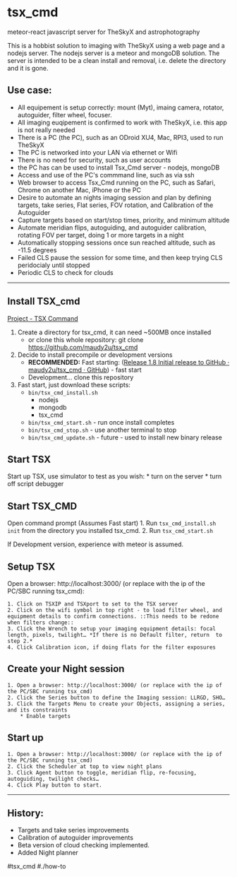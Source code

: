 # tsx_cmd
meteor-react javascript server for TheSkyX and astrophotography

This is a hobbist solution to imaging with TheSkyX using a web page and a nodejs server. The nodejs server is a meteor and mongoDB solution. The server is intended to be a clean install and removal, i.e. delete the directory and it is gone.

## Use case:
- All equipement is setup correctly: mount (Myt), imaing camera, rotator, autoguider, filter wheel, focuser.
- All imaging euqipement is confirmed to work with TheSkyX, i.e. this app is not really needed
- There is a PC (the PC), such as an ODroid XU4, Mac, RPI3, used to run TheSkyX
- The PC is networked into your LAN via ethernet or Wifi
- There is no need for security, such as user accounts
- the PC has  can be used to install Tsx_Cmd server - nodejs, mongoDB
- Access and use of the PC's commmand line, such as via ssh
- Web browser to access Tsx_Cmd running on the PC, such as Safari, Chrome on another Mac,
iPhone or the PC
- Desire to automate an nights imaging session and plan by defining targets, take series,
Flat series, FOV rotation, and Calibration of the Autoguider
- Capture targets based on start/stop times, priority, and minimum altitude
- Automate meridian flips, autoguiding, and autoguider calibration, rotating FOV per target,
doing 1 or more targets in a night
- Automatically stopping sessions once sun reached altitude, such as -11.5 degrees
- Failed CLS pause the session for some time, and then keep trying CLS peridocialy until stopped
- Periodic CLS to check for clouds
---
## Install TSX_cmd
[Project - TSX Command](bear://x-callback-url/open-note?id=CD71E4DF-EF35-414B-8543-4038D2330CB3-1082-00000289114BA390)
1. Create a directory for tsx_cmd, it can need ~500MB once installed
	* or clone this whole repository: git clone https://github.com/maudy2u/tsx_cmd
2. Decide to install precompile or development versions
	* **RECOMMENDED:** Fast starting: ([Release 1.8 Initial release to GitHub · maudy2u/tsx_cmd · GitHub](https://github.com/maudy2u/tsx_cmd/releases/tag/RC8)) - fast start
	* Development… clone this repository
3. Fast start, just download these scripts:
	* `bin/tsx_cmd_install.sh`
		* nodejs
		* mongodb
		* tsx_cmd
	* `bin/tsx_cmd_start.sh` - run once install completes
	* `bin/tsx_cmd_stop.sh` - use another terminal to stop
	* `bin/tsx_cmd_update.sh` - future - used to install new binary release

## Start TSX
Start up TSX, use simulator to test as you wish:
	* turn on the server
	* turn off script debugger

## Start TSX_CMD

Open command prompt (Assumes Fast start)
	1. Run `tsx_cmd_install.sh init` from the directory you installed tsx_cmd.
	2. Run `tsx_cmd_start.sh`

If Development version, experience with meteor is assumed.

## Setup TSX

Open a browser: http://localhost:3000/ (or replace with the ip of the PC/SBC running tsx_cmd):

	1. Click on TSXIP and TSXport to set to the TSX server
	2. Click on the wifi symbol in top right - to load filter wheel, and equipment details to confirm connections. ::This needs to be redone when filters change::
	3. Click the Wrench to setup your imaging equipment details: focal length, pixels, twilight… *If there is no Default filter, return  to step 2.*
	4. Click Calibration icon, if doing flats for the filter exposures

## Create your Night session

	1. Open a browser: http://localhost:3000/ (or replace with the ip of the PC/SBC running tsx_cmd)
	2. Click the Series button to define the Imaging session: LLRGD, SHO…
	3. Click the Targets Menu to create your Objects, assigning a series, and its constraints
		* Enable targets

## Start up

	1. Open a browser: http://localhost:3000/ (or replace with the ip of the PC/SBC running tsx_cmd)
	2. Click the Scheduler at top to view night plans
	3. Click Agent button to toggle, meridian flip, re-focusing, autoguiding, twilight checks…
	4. Click Play button to start.
---
## History:
- Targets and take series improvements
- Calibration of autoguider improvements
- Beta version of cloud checking implemented.
- Added Night planner

#tsx_cmd #./how-to
